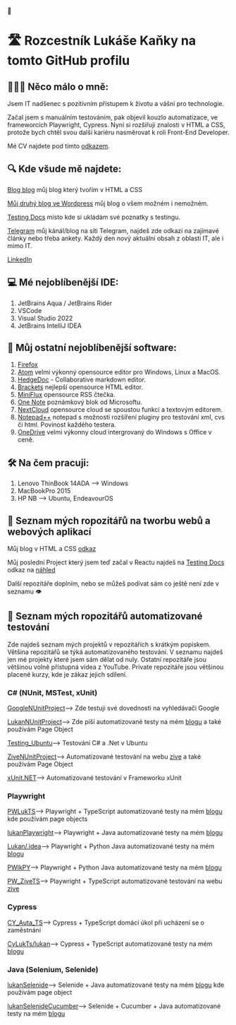  👋
# 🛣️ Rozcestník Lukáše Kaňky na tomto GitHub profilu

## 👨🏽‍💻 Něco málo o mně:

Jsem IT nadšenec s pozitivním přístupem k životu a vášní pro technologie.

Začal jsem s manuálním testováním, pak objevil kouzlo automatizace, ve frameworcích Playwright, Cypress. Nyní si rozšiřuji znalosti v HTML a CSS, protože bych chtěl svou další kariéru nasměrovat k roli Front-End Developer.

Mé CV najdete pod tímto [odkazem](https://lukaskanka.cz/zivotopis.html).

## 🔍 Kde všude mě najdete:

[Blog blog](https://www.lukaskanka.cz) můj blog který tvořím v HTML a CSS

[Můj druhý blog ve Wordpress](https://www.lukan.cz) můj blog o všem možném i nemožném.

[Testing Docs](https://testing-docs.cz) místo kde si ukládám své poznatky s testingu.

[Telegram](https://t.me/kankys_blog) můj kánál/blog na síti Telegram, najdeš zde odkazi na zajímavé články nebo třeba ankety. Každý den nový aktuální obsah z oblasti IT, ale i mimo IT. 

[LinkedIn](https://www.linkedin.com/in/luk%C3%A1%C5%A1-ka%C5%88ka-b2a0a1a0/)




## 💻 Mé nejoblíbenější IDE:
1. JetBrains Aqua / JetBrains Rider
2. VSCode
3. Visual Studio 2022
4. JetBrains IntelliJ IDEA

## 📀 Můj ostatní nejoblíbenější software:
1. [Firefox](https://www.mozilla.org/cs/firefox/)
2. [Atom](https://atom-editor.cc/) velmi výkonný opensource editor pro Windows, Linux a MacOS.
3. [HedgeDoc](https://hedgedoc.org/) - Collaborative markdown editor.
4. [Brackets](https://brackets.io/) nejlepší opensource HTML editor.
5. [MiniFlux](https://miniflux.app/) opensource RSS čtečka.
6. [One Note](https://www.onenote.com/) poznámkový blok od Microsoftu.
7. [NextCloud](https://nextcloud.com/) opensource cloud se spoustou funkcí a textovým editorem.
8. [Notepad++](https://notepad-plus-plus.org/) notepad s možností rozšíření pluginy pro testování xml, cvs či html. Povinost každého testera.
9. [OneDrive](https://onedrive.live.com) velmi výkonny cloud intergrovaný do Windows s Office v ceně. 


## 🛠️ Na čem pracuji:
1. Lenovo ThinBook 14ADA --> Windows
2. MacBookPro 2015
3. HP NB --> Ubuntu, EndeavourOS

## 📑 Seznam mých ropozitářů na tworbu webů a webových aplikací

Můj blog v HTML a CSS [odkaz](https://www.lukaskanka.cz)

Můj poslední Project který jsem teď začal v Reactu najdeš na [Testing Docs](https://github.com/LukasKanka/kanka)  odkaz na [náhled](https://lukaskanka.github.io/kanka/)

Další repozitáře doplním, nebo se můžeš podívat sám co ještě není zde v seznamu 👁️


## 📑 Seznam mých ropozitářů automatizované testování

Zde najdeš seznam mých projektů v repozitářích s krátkým popiskem. Většina repozitářů se týká automatizovaného testování. V seznamu najdeš jen mé projekty které jsem sám dělat od nuly. Ostatní repozitáře jsou většinou volně přístupná videa z YouTube. Private repozitáře jsou většinou placené kurzy, kde je zákaz jejich sdílení.

### C# (NUnit, MSTest, xUnit)

[GoogleNUnitProject](https://github.com/LukasKanka/.Net_C.Sharp_Test/tree/main/GoogleNUnitProject)--> Zde testuji své dovednosti na vyhledávači Google

[LukanNUnitProject](https://github.com/LukasKanka/.Net_C.Sharp_Test/tree/main/LukanNUnitProject)--> Zde píši automatizované testy na mém [blogu](https://lukan.cz/) a také používám Page Object

[Testing_Ubuntu](Testing_Ubuntu)--> Testování C# a .Net v Ubuntu

[ZiveNUnitProject](https://github.com/LukasKanka/.Net_C.Sharp_Test/tree/main/ZiveNUnitProject)--> Automatizované testování na webu [zive](https://www.zive.cz/) a také používám Page Object

[xUnit.NET](https://github.com/LukasKanka/.Net_C.Sharp_Test/tree/main/xUnit.NET)--> Automatizované testování v Frameworku xUnit

### Playwright

[PWLukTS](https://github.com/LukasKanka/Playwright_TS/tree/main/PWLukTS)--> Playwright + TypeScript automatizované testy na mém [blogu](https://lukan.cz/) kde používám page objects

[lukanPlaywright](https://github.com/LukasKanka/Selenium_Selenide_Playwright_JAVA/tree/main/lukanPlaywright)--> Playwright + Java automatizované testy na mém [blogu](https://lukan.cz/)

[Lukan/.idea](https://github.com/LukasKanka/Playwright_Python/tree/main/Lukan/.idea)--> Playwright + Python Java automatizované testy na mém [blogu](https://lukan.cz/)

[PWlkPY](https://github.com/LukasKanka/Playwright_Python/tree/main/PWlkPY)--> Playwright + Python Java automatizované testy na mém [blogu](https://lukaskanka.cz/)

[PW_ZiveTS](https://github.com/LukasKanka/Playwright_TS/tree/main/PW_ZiveTS)--> Playwright + TypeScript automatizované testování na webu [zive](https://www.zive.cz/)

### Cypress

[CY_Auta_TS](https://github.com/LukasKanka/Cypress_TS/tree/main/CY_Auta_TS)--> Cypress + TypeScript domácí úkol při ucházení se o zaměstnání

[CyLukTs/lukan](https://github.com/LukasKanka/Cypress_TS/tree/main/CyLukTs/lukan)--> Cypress + TypeScript automatizované testy na mém [blogu](https://lukan.cz/)

### Java (Selenium, Selenide)

[lukanSelenide](https://github.com/LukasKanka/Selenium_Selenide_Playwright_JAVA/tree/main/lukanSelenide)--> Selenide + Java automatizované testy na mém [blogu](https://lukan.cz/) kde používám page object

[lukanSelenideCucumber](https://github.com/LukasKanka/Selenium_Selenide_Playwright_JAVA/tree/main/lukanSelenideCucumber)--> Selenide + Cucumber + Java automatizované testy na mém [blogu](https://lukan.cz/)




<!--
**LukasKanka/LukasKanka** is a ✨ _special_ ✨ repository because its `README.md` (this file) appears on your GitHub profile.

Here are some ideas to get you started:

- 🔭 I’m currently working on ...
- 🌱 I’m currently learning ...
- 👯 I’m looking to collaborate on ...
- 🤔 I’m looking for help with ...
- 💬 Ask me about ...
- 📫 How to reach me: ...
- 😄 Pronouns: ...
- ⚡ Fun fact: ...
-->
